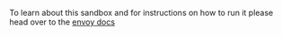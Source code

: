 To learn about this sandbox and for instructions on how to run it please head over
to the [envoy docs](https://lyft.github.io/envoy/docs/install/sandboxes/zipkin_tracing.html)
